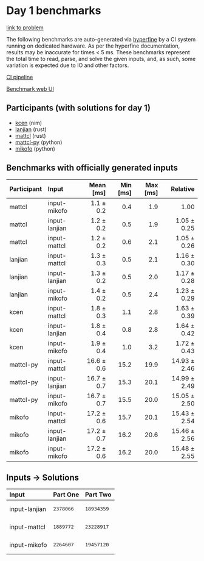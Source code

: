 # Day 1 benchmarks

[link to problem](https://adventofcode.com/2024/day/1)

The following benchmarks are auto-generated via
[hyperfine](https://github.com/sharkdp/hyperfine) by a CI system running on
dedicated hardware. As per the hyperfine documentation, results may be
inaccurate for times < 5 ms. These benchmarks represent the total time to read,
parse, and solve the given inputs, and, as such, some variation is expected due
to IO and other factors.

[CI pipeline](http://ci.papercode.net:8080/teams/main/pipelines/aoc2024)

[Benchmark web UI](https://aoc.ancalagon.black)


## Participants (with solutions for day 1)

- [kcen](https://github.com/kcen/aoc2024) (nim)
- [lanjian](https://github.com/lanjian/aoc-2024) (rust)
- [mattcl](https://github.com/mattcl/aoc2024) (rust)
- [mattcl-py](https://github.com/mattcl/aoc2024-py) (python)
- [mikofo](https://github.com/mikofo/aoc2024) (python)


## Benchmarks with officially generated inputs

| Participant | Input | Mean [ms] | Min [ms] | Max [ms] | Relative |
|:---|:---|---:|---:|---:|---:|
| mattcl | input-mikofo | 1.1 ± 0.2 | 0.4 | 1.9 | 1.00 |
| mattcl | input-lanjian | 1.2 ± 0.2 | 0.5 | 1.9 | 1.05 ± 0.25 |
| mattcl | input-mattcl | 1.2 ± 0.2 | 0.6 | 2.1 | 1.05 ± 0.26 |
| lanjian | input-mattcl | 1.3 ± 0.3 | 0.5 | 2.1 | 1.16 ± 0.30 |
| lanjian | input-lanjian | 1.3 ± 0.2 | 0.5 | 2.0 | 1.17 ± 0.28 |
| lanjian | input-mikofo | 1.4 ± 0.2 | 0.5 | 2.4 | 1.23 ± 0.29 |
| kcen | input-mattcl | 1.8 ± 0.3 | 1.1 | 2.8 | 1.63 ± 0.39 |
| kcen | input-lanjian | 1.8 ± 0.4 | 0.8 | 2.8 | 1.64 ± 0.42 |
| kcen | input-mikofo | 1.9 ± 0.4 | 1.0 | 3.2 | 1.72 ± 0.43 |
| mattcl-py | input-mattcl | 16.6 ± 0.6 | 15.2 | 19.9 | 14.93 ± 2.46 |
| mattcl-py | input-lanjian | 16.7 ± 0.7 | 15.3 | 20.1 | 14.99 ± 2.49 |
| mattcl-py | input-mikofo | 16.7 ± 0.7 | 15.5 | 20.0 | 15.05 ± 2.50 |
| mikofo | input-mattcl | 17.2 ± 0.6 | 15.7 | 20.1 | 15.43 ± 2.54 |
| mikofo | input-lanjian | 17.2 ± 0.7 | 16.2 | 20.6 | 15.46 ± 2.56 |
| mikofo | input-mikofo | 17.2 ± 0.6 | 16.2 | 20.0 | 15.48 ± 2.55 |


## Inputs -> Solutions

| Input | Part One | Part Two |
|:---|:---|:---|
|input-lanjian|<pre>2378066</pre>|<pre>18934359</pre>|
|input-mattcl|<pre>1889772</pre>|<pre>23228917</pre>|
|input-mikofo|<pre>2264607</pre>|<pre>19457120</pre>|